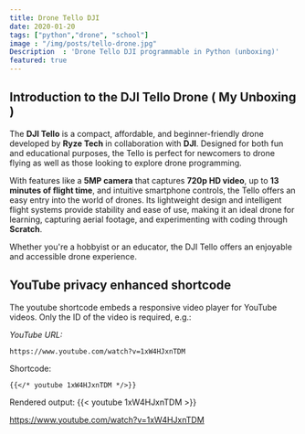```yaml
---
title: Drone Tello DJI
date: 2020-01-20
tags: ["python","drone", "school"]
image : "/img/posts/tello-drone.jpg"
Description  : 'Drone Tello DJI programmable in Python (unboxing)'
featured: true
---
```


## Introduction to the DJI Tello Drone ( My Unboxing )

The **DJI Tello** is a compact, affordable, and beginner-friendly drone developed by **Ryze Tech** in collaboration with **DJI**. Designed for both fun and educational purposes, the Tello is perfect for newcomers to drone flying as well as those looking to explore drone programming. 

With features like a **5MP camera** that captures **720p HD video**, up to **13 minutes of flight time**, and intuitive smartphone controls, the Tello offers an easy entry into the world of drones. Its lightweight design and intelligent flight systems provide stability and ease of use, making it an ideal drone for learning, capturing aerial footage, and experimenting with coding through **Scratch**.

Whether you're a hobbyist or an educator, the DJI Tello offers an enjoyable and accessible drone experience.

## YouTube privacy enhanced shortcode

The youtube shortcode embeds a responsive video player for YouTube videos. Only the ID of the video is required, e.g.:

*YouTube URL:*
```
https://www.youtube.com/watch?v=1xW4HJxnTDM
```

Shortcode:
```
{{</* youtube 1xW4HJxnTDM */>}}
```
Rendered output:
{{< youtube 1xW4HJxnTDM >}}

https://www.youtube.com/watch?v=1xW4HJxnTDM
